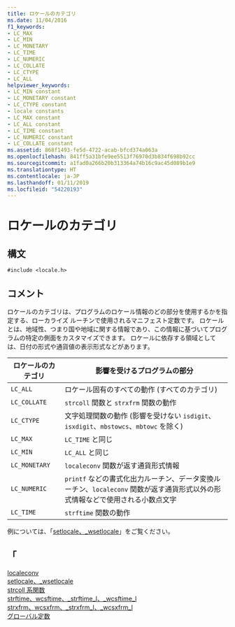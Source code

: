 ```yaml
---
title: ロケールのカテゴリ
ms.date: 11/04/2016
f1_keywords:
- LC_MAX
- LC_MIN
- LC_MONETARY
- LC_TIME
- LC_NUMERIC
- LC_COLLATE
- LC_CTYPE
- LC_ALL
helpviewer_keywords:
- LC_MIN constant
- LC_MONETARY constant
- LC_CTYPE constant
- locale constants
- LC_MAX constant
- LC_ALL constant
- LC_TIME constant
- LC_NUMERIC constant
- LC_COLLATE constant
ms.assetid: 868f1493-fe5d-4722-acab-bfcd374a063a
ms.openlocfilehash: 841ff5a31bfe9ee5513f76970d3b834f698b92cc
ms.sourcegitcommit: a1fad0a266b20b313364a74b16c9ac45d089b1e9
ms.translationtype: HT
ms.contentlocale: ja-JP
ms.lasthandoff: 01/11/2019
ms.locfileid: "54220193"
---
```

# <a name="locale-categories"></a>ロケールのカテゴリ

## <a name="syntax"></a>構文

```
#include <locale.h>
```

## <a name="remarks"></a>コメント

ロケールのカテゴリは、プログラムのロケール情報のどの部分を使用するかを指定する、ローカライズ ルーチンで使用されるマニフェスト定数です。 ロケールとは、地域性、つまり国や地域に関する情報であり、この情報に基づいてプログラムの特定の側面をカスタマイズできます。 ロケールに依存する領域としては、日付の形式や通貨値の表示形式などがあります。

|ロケールのカテゴリ|影響を受けるプログラムの部分|
|---------------------|-------------------------------|
|`LC_ALL`|ロケール固有のすべての動作 (すべてのカテゴリ)|
|`LC_COLLATE`|`strcoll` 関数と `strxfrm` 関数の動作|
|`LC_CTYPE`|文字処理関数の動作 (影響を受けない `isdigit`、`isxdigit`、`mbstowcs`、`mbtowc` を除く)|
|`LC_MAX`|`LC_TIME` と同じ|
|`LC_MIN`|`LC_ALL` と同じ|
|`LC_MONETARY`|`localeconv` 関数が返す通貨形式情報|
|`LC_NUMERIC`|`printf` などの書式化出力ルーチン、データ変換ルーチン、`localeconv` 関数が返す通貨形式以外の形式情報などで使用される小数点文字|
|`LC_TIME`|`strftime` 関数の動作|

例については、「[setlocale、_wsetlocale](../c-runtime-library/reference/setlocale-wsetlocale.md)」をご覧ください。

## <a name="see-also"></a>「

[localeconv](../c-runtime-library/reference/localeconv.md)<br/>
[setlocale、_wsetlocale](../c-runtime-library/reference/setlocale-wsetlocale.md)<br/>
[strcoll 系関数](../c-runtime-library/strcoll-functions.md)<br/>
[strftime、wcsftime、_strftime_l、_wcsftime_l](../c-runtime-library/reference/strftime-wcsftime-strftime-l-wcsftime-l.md)<br/>
[strxfrm、wcsxfrm、_strxfrm_l、_wcsxfrm_l](../c-runtime-library/reference/strxfrm-wcsxfrm-strxfrm-l-wcsxfrm-l.md)<br/>
[グローバル定数](../c-runtime-library/global-constants.md)
